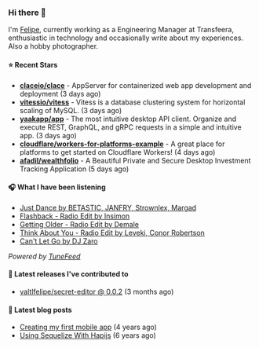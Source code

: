 ### Hi there 👋

I'm [Felipe](https://felipevm.com), currently working as a Engineering Manager at Transfeera, enthusiastic in technology and occasionally write about my experiences. Also a hobby photographer.

#### ⭐ Recent Stars
- **[claceio/clace](https://github.com/claceio/clace)** - AppServer for containerized web app development and deployment (3 days ago)
- **[vitessio/vitess](https://github.com/vitessio/vitess)** - Vitess is a database clustering system for horizontal scaling of MySQL. (3 days ago)
- **[yaakapp/app](https://github.com/yaakapp/app)** - The most intuitive desktop API client. Organize and execute REST, GraphQL, and gRPC requests in a simple and intuitive app. (3 days ago)
- **[cloudflare/workers-for-platforms-example](https://github.com/cloudflare/workers-for-platforms-example)** - A great place for platforms to get started on Cloudflare Workers! (4 days ago)
- **[afadil/wealthfolio](https://github.com/afadil/wealthfolio)** - A Beautiful Private and Secure Desktop Investment Tracking Application (5 days ago)

#### 🎧 What I have been listening
- [Just Dance by BETASTIC, JANFRY, Strownlex, Margad](https://open.spotify.com/track/0ouceAkAeidNc8kBYAqPHq)
- [Flashback - Radio Edit by Insimon](https://open.spotify.com/track/13fiXmNAonAIe6PZccJRtU)
- [Getting Older - Radio Edit by Demale](https://open.spotify.com/track/0guiSVCKWuY7KdGqx3wXmG)
- [Think About You - Radio Edit by Leveki, Conor Robertson](https://open.spotify.com/track/1tpRS1TpKSYtu477Nm1dtC)
- [Can&#39;t Let Go by DJ Zaro](https://open.spotify.com/track/2Db0NG3xbUkxqQGsYgdPrJ)

_Powered by [TuneFeed](https://tunefeed.app?ref=valtlfelipe-gh-profile)_ 

#### 🚀 Latest releases I've contributed to


- [valtlfelipe/secret-editor @ 0.0.2](https://github.com/valtlfelipe/secret-editor/releases/tag/0.0.2) (3 months ago)

#### 📄 Latest blog posts
- [Creating my first mobile app](https://felipevm.com/posts/creating-my-first-mobile-app/) (4 years ago)
- [Using Sequelize With Hapijs](https://felipevm.com/posts/using-sequelize-with-hapijs/) (6 years ago)
